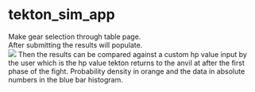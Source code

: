 # tekton_sim_app
Make gear selection through table page.\
After submitting the results will populate.\
![]((https://i.imgur.com/Pd2xdOP.gif))
Then the results can be compared against a custom hp value input by the user which is the hp value tekton returns to the anvil at after the first phase of the fight.
Probability density in orange and the data in absolute numbers in the blue bar histogram.
